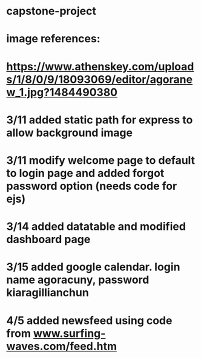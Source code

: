 # capstone-project

# image references:
# https://www.athenskey.com/uploads/1/8/0/9/18093069/editor/agoranew_1.jpg?1484490380

# 3/11   added static path for express to allow background image
# 3/11   modify welcome page to default to login page and added forgot password option (needs code for ejs)
# 3/14   added datatable and modified dashboard page
# 3/15   added google calendar. login name agoracuny, password kiaragillianchun
# 4/5    added newsfeed using code from www.surfing-waves.com/feed.htm